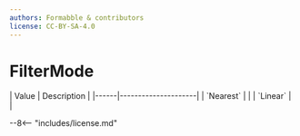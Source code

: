 ```yaml
---
authors: Formabble & contributors
license: CC-BY-SA-4.0
---
```



# FilterMode

<div class="sh-parameters" markdown="1">
| Value  | Description |
|------|---------------------|
| `Nearest` |  |
| `Linear` |  |

</div>

--8<-- "includes/license.md"
